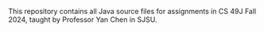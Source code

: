 This repository contains all Java source files for assignments in CS 49J Fall 2024, taught by Professor Yan Chen in SJSU.